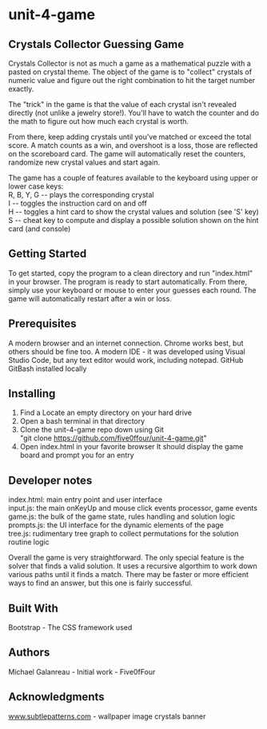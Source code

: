 # unit-4-game

## Crystals Collector Guessing Game

Crystals Collector is not as much a game as a mathematical puzzle with a pasted on crystal theme.   The object of the game is to "collect" crystals of numeric value and figure out the right combination to hit the target number exactly.

The "trick" in the game is that the value of each crystal isn't revealed directly (not unlike a jewelry store!).  You'll have to watch the counter and do the math to figure out how much each crystal is worth.

From there,  keep adding crystals until you've matched or exceed the total score.   A match counts as a win,  and overshoot is a loss, those are reflected on the scoreboard card.   The game will automatically reset the counters,  randomize new crystal values and start again.

The game has a couple of features available to the keyboard using upper or lower case keys:  
    R, B, Y, G --  plays the corresponding crystal  
    I          --  toggles the instruction card on and off  
    H          --  toggles a hint card to show the crystal values and solution (see 'S' key)  
    S          --  cheat key to compute and display a possible solution shown on the hint card (and console)  

## Getting Started
To get started,  copy the program to a clean directory and run "index.html" in your browser.   The program is ready to start automatically.  From there,  simply use your keyboard or mouse to enter your guesses each round.   The game will automatically restart after a win or loss.

## Prerequisites
A modern browser and an internet connection.   Chrome works best, but others should be fine too.
A modern IDE - it was developed using Visual Studio Code, but any text editor would work, including notepad.
GitHub 
GitBash installed locally

## Installing
1.  Find a Locate an empty directory on your hard drive
2.  Open a bash terminal in that directory
3.  Clone the unit-4-game repo down using  Git   
         "git clone https://github.com/five0ffour/unit-4-game.git"
4.  Open index.html in your favorite browser
        It should display the game board and prompt you for an entry

## Developer notes
index.html:  main entry point and user interface  
input.js:  the main onKeyUp and mouse click events processor, game events    
game.js:   the bulk of the game state, rules handling and solution logic            
prompts.js: the UI interface for the dynamic elements of the page  
tree.js:   rudimentary tree graph to collect permutations for the solution routine logic  

Overall the game is very straightforward.  The only special feature is the solver that finds a valid solution.  It uses a 
recursive algorthim to work down various paths until it finds a match.   There may be faster or more efficient ways to find 
an answer, but this one is fairly successful.

## Built With
Bootstrap - The CSS framework used

## Authors
Michael Galanreau - Initial work - Five0fFour

## Acknowledgments
www.subtlepatterns.com  - wallpaper image
crystals banner 